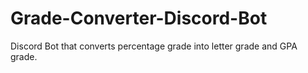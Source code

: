 # Grade-Converter-Discord-Bot
Discord Bot that converts percentage grade into letter grade and GPA grade.
